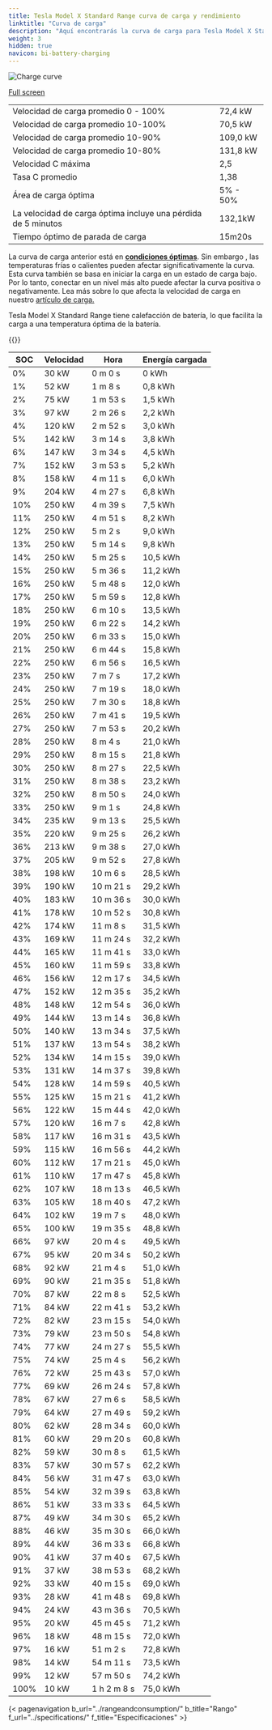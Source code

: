 ```yaml
---
title: Tesla Model X Standard Range curva de carga y rendimiento
linktitle: "Curva de carga"
description: "Aquí encontrarás la curva de carga para Tesla Model X Standard Range."
weight: 3
hidden: true
navicon: bi-battery-charging
---
```

<!-- markdownlint-disable MD033 -->
<img src="/images/models/tesla/model_x/model_x_standard_range/chargingcurve.svg" alt="Charge curve" class="img-fluid">

[Full screen](/images/models/tesla/model_x/model_x_standard_range/chargingcurve.svg)


<table class="table table-striped border">
<tbody>
<tr>
<td>Velocidad de carga promedio 0 - 100%</td><td>72,4 kW</td>
</tr>
<tr>
<td>Velocidad de carga promedio 10-100%</td><td>70,5 kW</td>
</tr>
<tr>
<td>Velocidad de carga promedio 10-90%</td><td>109,0 kW</td>
</tr>
<tr>
<td>Velocidad de carga promedio 10-80%</td><td>131,8 kW</td>
</tr>
<tr>
<td>Velocidad C máxima</td><td>2,5</td>
</tr>
<tr>
<td>Tasa C promedio</td><td>1,38</td>
</tr>
<tr>
<td>Área de carga óptima</td><td>5% - 50%</td>
</tr>
<tr>
<td>La velocidad de carga óptima incluye una pérdida de 5 minutos</td><td>132,1kW</td>
</tr>
<tr>
<td>Tiempo óptimo de parada de carga</td><td>15m20s</td>
</tr>
</tbody>
</table>


La curva de carga anterior está en **[condiciones óptimas](../../../../../technology/battery/charging/#temperatura)**. Sin embargo , las temperaturas frías o calientes pueden afectar significativamente la curva. Esta curva también se basa en iniciar la carga en un estado de carga bajo. Por lo tanto, conectar en un nivel más alto puede afectar la curva positiva o negativamente. Lea más sobre lo que afecta la velocidad de carga en nuestro [artículo de carga.](../../../../../technology/battery/charging/)


Tesla Model X Standard Range tiene calefacción de batería, lo que facilita la carga a una temperatura óptima de la batería.


{{<evkxdisplayaddarticle />}}
<table class="table table-striped border">
<thead>
<tr><th>SOC</th><th>Velocidad</th><th>Hora</th><th>Energía cargada</th></tr>
</thead>
<tbody>
<tr>
<td>0%</td><td>30 kW</td><td> 0 m 0 s </td><td>0 kWh </td>
</tr>
<tr>
<td>1%</td><td>52 kW</td><td> 1 m 8 s </td><td>0,8 kWh </td>
</tr>
<tr>
<td>2%</td><td>75 kW</td><td> 1 m 53 s </td><td>1,5 kWh </td>
</tr>
<tr>
<td>3%</td><td>97 kW</td><td> 2 m 26 s </td><td>2,2 kWh </td>
</tr>
<tr>
<td>4%</td><td>120 kW</td><td> 2 m 52 s </td><td>3,0 kWh </td>
</tr>
<tr>
<td>5%</td><td>142 kW</td><td> 3 m 14 s </td><td>3,8 kWh </td>
</tr>
<tr>
<td>6%</td><td>147 kW</td><td> 3 m 34 s </td><td>4,5 kWh </td>
</tr>
<tr>
<td>7%</td><td>152 kW</td><td> 3 m 53 s </td><td>5,2 kWh </td>
</tr>
<tr>
<td>8%</td><td>158 kW</td><td> 4 m 11 s </td><td>6,0 kWh </td>
</tr>
<tr>
<td>9%</td><td>204 kW</td><td> 4 m 27 s </td><td>6,8 kWh </td>
</tr>
<tr>
<td>10%</td><td>250 kW</td><td> 4 m 39 s </td><td>7,5 kWh </td>
</tr>
<tr>
<td>11%</td><td>250 kW</td><td> 4 m 51 s </td><td>8,2 kWh </td>
</tr>
<tr>
<td>12%</td><td>250 kW</td><td> 5 m 2 s </td><td>9,0 kWh </td>
</tr>
<tr>
<td>13%</td><td>250 kW</td><td> 5 m 14 s </td><td>9,8 kWh </td>
</tr>
<tr>
<td>14%</td><td>250 kW</td><td> 5 m 25 s </td><td>10,5 kWh </td>
</tr>
<tr>
<td>15%</td><td>250 kW</td><td> 5 m 36 s </td><td>11,2 kWh </td>
</tr>
<tr>
<td>16%</td><td>250 kW</td><td> 5 m 48 s </td><td>12,0 kWh </td>
</tr>
<tr>
<td>17%</td><td>250 kW</td><td> 5 m 59 s </td><td>12,8 kWh </td>
</tr>
<tr>
<td>18%</td><td>250 kW</td><td> 6 m 10 s </td><td>13,5 kWh </td>
</tr>
<tr>
<td>19%</td><td>250 kW</td><td> 6 m 22 s </td><td>14,2 kWh </td>
</tr>
<tr>
<td>20%</td><td>250 kW</td><td> 6 m 33 s </td><td>15,0 kWh </td>
</tr>
<tr>
<td>21%</td><td>250 kW</td><td> 6 m 44 s </td><td>15,8 kWh </td>
</tr>
<tr>
<td>22%</td><td>250 kW</td><td> 6 m 56 s </td><td>16,5 kWh </td>
</tr>
<tr>
<td>23%</td><td>250 kW</td><td> 7 m 7 s </td><td>17,2 kWh </td>
</tr>
<tr>
<td>24%</td><td>250 kW</td><td> 7 m 19 s </td><td>18,0 kWh </td>
</tr>
<tr>
<td>25%</td><td>250 kW</td><td> 7 m 30 s </td><td>18,8 kWh </td>
</tr>
<tr>
<td>26%</td><td>250 kW</td><td> 7 m 41 s </td><td>19,5 kWh </td>
</tr>
<tr>
<td>27%</td><td>250 kW</td><td> 7 m 53 s </td><td>20,2 kWh </td>
</tr>
<tr>
<td>28%</td><td>250 kW</td><td> 8 m 4 s </td><td>21,0 kWh </td>
</tr>
<tr>
<td>29%</td><td>250 kW</td><td> 8 m 15 s </td><td>21,8 kWh </td>
</tr>
<tr>
<td>30%</td><td>250 kW</td><td> 8 m 27 s </td><td>22,5 kWh </td>
</tr>
<tr>
<td>31%</td><td>250 kW</td><td> 8 m 38 s </td><td>23,2 kWh </td>
</tr>
<tr>
<td>32%</td><td>250 kW</td><td> 8 m 50 s </td><td>24,0 kWh </td>
</tr>
<tr>
<td>33%</td><td>250 kW</td><td> 9 m 1 s </td><td>24,8 kWh </td>
</tr>
<tr>
<td>34%</td><td>235 kW</td><td> 9 m 13 s </td><td>25,5 kWh </td>
</tr>
<tr>
<td>35%</td><td>220 kW</td><td> 9 m 25 s </td><td>26,2 kWh </td>
</tr>
<tr>
<td>36%</td><td>213 kW</td><td> 9 m 38 s </td><td>27,0 kWh </td>
</tr>
<tr>
<td>37%</td><td>205 kW</td><td> 9 m 52 s </td><td>27,8 kWh </td>
</tr>
<tr>
<td>38%</td><td>198 kW</td><td> 10 m 6 s </td><td>28,5 kWh </td>
</tr>
<tr>
<td>39%</td><td>190 kW</td><td> 10 m 21 s </td><td>29,2 kWh </td>
</tr>
<tr>
<td>40%</td><td>183 kW</td><td> 10 m 36 s </td><td>30,0 kWh </td>
</tr>
<tr>
<td>41%</td><td>178 kW</td><td> 10 m 52 s </td><td>30,8 kWh </td>
</tr>
<tr>
<td>42%</td><td>174 kW</td><td> 11 m 8 s </td><td>31,5 kWh </td>
</tr>
<tr>
<td>43%</td><td>169 kW</td><td> 11 m 24 s </td><td>32,2 kWh </td>
</tr>
<tr>
<td>44%</td><td>165 kW</td><td> 11 m 41 s </td><td>33,0 kWh </td>
</tr>
<tr>
<td>45%</td><td>160 kW</td><td> 11 m 59 s </td><td>33,8 kWh </td>
</tr>
<tr>
<td>46%</td><td>156 kW</td><td> 12 m 17 s </td><td>34,5 kWh </td>
</tr>
<tr>
<td>47%</td><td>152 kW</td><td> 12 m 35 s </td><td>35,2 kWh </td>
</tr>
<tr>
<td>48%</td><td>148 kW</td><td> 12 m 54 s </td><td>36,0 kWh </td>
</tr>
<tr>
<td>49%</td><td>144 kW</td><td> 13 m 14 s </td><td>36,8 kWh </td>
</tr>
<tr>
<td>50%</td><td>140 kW</td><td> 13 m 34 s </td><td>37,5 kWh </td>
</tr>
<tr>
<td>51%</td><td>137 kW</td><td> 13 m 54 s </td><td>38,2 kWh </td>
</tr>
<tr>
<td>52%</td><td>134 kW</td><td> 14 m 15 s </td><td>39,0 kWh </td>
</tr>
<tr>
<td>53%</td><td>131 kW</td><td> 14 m 37 s </td><td>39,8 kWh </td>
</tr>
<tr>
<td>54%</td><td>128 kW</td><td> 14 m 59 s </td><td>40,5 kWh </td>
</tr>
<tr>
<td>55%</td><td>125 kW</td><td> 15 m 21 s </td><td>41,2 kWh </td>
</tr>
<tr>
<td>56%</td><td>122 kW</td><td> 15 m 44 s </td><td>42,0 kWh </td>
</tr>
<tr>
<td>57%</td><td>120 kW</td><td> 16 m 7 s </td><td>42,8 kWh </td>
</tr>
<tr>
<td>58%</td><td>117 kW</td><td> 16 m 31 s </td><td>43,5 kWh </td>
</tr>
<tr>
<td>59%</td><td>115 kW</td><td> 16 m 56 s </td><td>44,2 kWh </td>
</tr>
<tr>
<td>60%</td><td>112 kW</td><td> 17 m 21 s </td><td>45,0 kWh </td>
</tr>
<tr>
<td>61%</td><td>110 kW</td><td> 17 m 47 s </td><td>45,8 kWh </td>
</tr>
<tr>
<td>62%</td><td>107 kW</td><td> 18 m 13 s </td><td>46,5 kWh </td>
</tr>
<tr>
<td>63%</td><td>105 kW</td><td> 18 m 40 s </td><td>47,2 kWh </td>
</tr>
<tr>
<td>64%</td><td>102 kW</td><td> 19 m 7 s </td><td>48,0 kWh </td>
</tr>
<tr>
<td>65%</td><td>100 kW</td><td> 19 m 35 s </td><td>48,8 kWh </td>
</tr>
<tr>
<td>66%</td><td>97 kW</td><td> 20 m 4 s </td><td>49,5 kWh </td>
</tr>
<tr>
<td>67%</td><td>95 kW</td><td> 20 m 34 s </td><td>50,2 kWh </td>
</tr>
<tr>
<td>68%</td><td>92 kW</td><td> 21 m 4 s </td><td>51,0 kWh </td>
</tr>
<tr>
<td>69%</td><td>90 kW</td><td> 21 m 35 s </td><td>51,8 kWh </td>
</tr>
<tr>
<td>70%</td><td>87 kW</td><td> 22 m 8 s </td><td>52,5 kWh </td>
</tr>
<tr>
<td>71%</td><td>84 kW</td><td> 22 m 41 s </td><td>53,2 kWh </td>
</tr>
<tr>
<td>72%</td><td>82 kW</td><td> 23 m 15 s </td><td>54,0 kWh </td>
</tr>
<tr>
<td>73%</td><td>79 kW</td><td> 23 m 50 s </td><td>54,8 kWh </td>
</tr>
<tr>
<td>74%</td><td>77 kW</td><td> 24 m 27 s </td><td>55,5 kWh </td>
</tr>
<tr>
<td>75%</td><td>74 kW</td><td> 25 m 4 s </td><td>56,2 kWh </td>
</tr>
<tr>
<td>76%</td><td>72 kW</td><td> 25 m 43 s </td><td>57,0 kWh </td>
</tr>
<tr>
<td>77%</td><td>69 kW</td><td> 26 m 24 s </td><td>57,8 kWh </td>
</tr>
<tr>
<td>78%</td><td>67 kW</td><td> 27 m 6 s </td><td>58,5 kWh </td>
</tr>
<tr>
<td>79%</td><td>64 kW</td><td> 27 m 49 s </td><td>59,2 kWh </td>
</tr>
<tr>
<td>80%</td><td>62 kW</td><td> 28 m 34 s </td><td>60,0 kWh </td>
</tr>
<tr>
<td>81%</td><td>60 kW</td><td> 29 m 20 s </td><td>60,8 kWh </td>
</tr>
<tr>
<td>82%</td><td>59 kW</td><td> 30 m 8 s </td><td>61,5 kWh </td>
</tr>
<tr>
<td>83%</td><td>57 kW</td><td> 30 m 57 s </td><td>62,2 kWh </td>
</tr>
<tr>
<td>84%</td><td>56 kW</td><td> 31 m 47 s </td><td>63,0 kWh </td>
</tr>
<tr>
<td>85%</td><td>54 kW</td><td> 32 m 39 s </td><td>63,8 kWh </td>
</tr>
<tr>
<td>86%</td><td>51 kW</td><td> 33 m 33 s </td><td>64,5 kWh </td>
</tr>
<tr>
<td>87%</td><td>49 kW</td><td> 34 m 30 s </td><td>65,2 kWh </td>
</tr>
<tr>
<td>88%</td><td>46 kW</td><td> 35 m 30 s </td><td>66,0 kWh </td>
</tr>
<tr>
<td>89%</td><td>44 kW</td><td> 36 m 33 s </td><td>66,8 kWh </td>
</tr>
<tr>
<td>90%</td><td>41 kW</td><td> 37 m 40 s </td><td>67,5 kWh </td>
</tr>
<tr>
<td>91%</td><td>37 kW</td><td> 38 m 53 s </td><td>68,2 kWh </td>
</tr>
<tr>
<td>92%</td><td>33 kW</td><td> 40 m 15 s </td><td>69,0 kWh </td>
</tr>
<tr>
<td>93%</td><td>28 kW</td><td> 41 m 48 s </td><td>69,8 kWh </td>
</tr>
<tr>
<td>94%</td><td>24 kW</td><td> 43 m 36 s </td><td>70,5 kWh </td>
</tr>
<tr>
<td>95%</td><td>20 kW</td><td> 45 m 45 s </td><td>71,2 kWh </td>
</tr>
<tr>
<td>96%</td><td>18 kW</td><td> 48 m 15 s </td><td>72,0 kWh </td>
</tr>
<tr>
<td>97%</td><td>16 kW</td><td> 51 m 2 s </td><td>72,8 kWh </td>
</tr>
<tr>
<td>98%</td><td>14 kW</td><td> 54 m 11 s </td><td>73,5 kWh </td>
</tr>
<tr>
<td>99%</td><td>12 kW</td><td> 57 m 50 s </td><td>74,2 kWh </td>
</tr>
<tr>
<td>100%</td><td>10 kW</td><td>1 h 2 m 8 s </td><td>75,0 kWh </td>
</tr>
</tbody>
</table>


{< pagenavigation b_url="../rangeandconsumption/" b_title="Rango" f_url="../specifications/" f_title="Especificaciones" >}
